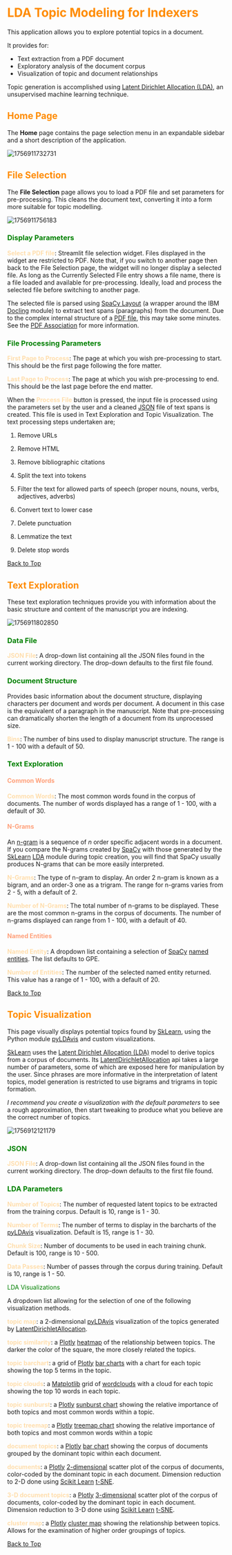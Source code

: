 # <span style="color:darkorange">LDA Topic Modeling for Indexers</span> <a name="top"></a>

This application allows you to explore potential topics in a document.

It provides for:

* Text extraction from a PDF document
* Exploratory analysis of the document corpus
* Visualization of topic and document relationships

Topic generation is accomplished using [Latent Dirichlet Allocation (LDA)](https://en.wikipedia.org/wiki/Latent_Dirichlet_allocation), an unsupervised machine learning technique.

## <span style="color:darkorange">Home Page</span>

The **Home** page contains the page selection menu in an expandable sidebar and a short description of the application.

![1756911732731](images/help/1756911732731.png)

## <span style="color:darkorange"> File Selection</span>

The **File Selection** page allows you to load a PDF file and set parameters for pre-processing. This cleans the document text, converting it into a form more suitable for topic modelling.

![1756911756183](images/help/1756911756183.png)

### <span style="color:green">Display Parameters</span>

<span style="color:navajowhite">**Select a PDF file**</span>: Streamlit file selection widget. Files displayed in the widget are restricted to PDF. Note that, if you switch to another page then back to the File Selection page, the widget will no longer display a selected file. As long as the Currently Selected File entry shows a file name, there is a file loaded and available for pre-processing. Ideally, load and process the selected file before switching to another page.

The selected file is parsed using [SpaCy Layout](https://explosion.ai/blog/pdfs-nlp-structured-data) (a wrapper around the IBM [Docling](https://docling-project.github.io/docling/) module) to extract text spans (paragraphs) from the document. Due to the complex internal structure of a [PDF file](https://opensource.adobe.com/dc-acrobat-sdk-docs/standards/pdfstandards/pdf/PDF32000_2008.pdf), this may take some minutes. See the [PDF Association](https://pdfa.org/) for more information.

### <span style="color:green">File Processing Parameters</span>

<span style="color:navajowhite">**First Page to Process**</span>: The page at which you wish pre-processing to start. This should be the first page following the fore matter.

<span style="color:navajowhite">**Last Page to Process**</span>: The page at which you wish pre-processing to end. This should be the last page before the end matter.

When the <span style="color:navajowhite">**Process File**</span> button is pressed, the input file is processed using the parameters set by the user and a cleaned [JSON](https://en.wikipedia.org/wiki/JSON) file of text spans is created. This file is used in Text Exploration and Topic Visualization. The text processing steps undertaken are;

1. Remove URLs

2. Remove HTML

3. Remove bibliographic citations

4. Split the text into tokens

5. Filter the text for allowed parts of speech (proper nouns, nouns, verbs, adjectives, adverbs)

6. Convert text to lower case

7. Delete punctuation

8. Lemmatize the text

9. Delete stop words



[Back to Top](#top)

## <span style="color:darkorange">Text Exploration</span>

These text exploration techniques provide you with information about the basic structure and content of the manuscript you are indexing.

![1756911802850](images/help/1756911802850.png)

### <span style="color:green">Data File</span>

<span style="color:navajowhite">**JSON File**</span>: A drop-down list containing all the JSON files found in the current working directory. The drop-down defaults to the first file found.

### <span style="color:green">Document Structure</span>

Provides basic information about the document structure, displaying characters per document and words per document. A document in this case is the equivalent of a paragraph in the manuscript. Note that pre-processing  can dramatically shorten the length of a document from its unprocessed size.

<span style="color:navajowhite">**Bins**</span>: The number of bins used to display manuscript structure. The range is 1 - 100 with a default of 50.

### <span style="color:green">Text Exploration</span>

#### <span style="color:lightsalmon">Common Words</span>

<span style="color:navajowhite">**Common Words**</span>: The most common words found in the corpus of documents. The number of words displayed has a range of 1 - 100, with a default of 30.

#### <span style="color:lightsalmon">N-Grams</span>

An [n-gram](https://en.wikipedia.org/wiki/N-gram) is a sequence of *n* order specific adjacent words in a document. If you compare the N-grams created by [SpaCy](https://spacy.io/usage/spacy-101) with those generated by the [SkLearn](https://scikit-learn.org/stable/index.html) [LDA](https://scikit-learn.org/stable/modules/generated/sklearn.decomposition.LatentDirichletAllocation.html) module during topic creation, you will find that SpaCy usually produces N-grams that can be more easily interpreted.

<span style="color:navajowhite">**N-Grams**</span>: The type of n-gram to display. An order 2 n-gram is known as a bigram, and an order-3 one as a trigram. The range for n-grams varies from 2 - 5, with a default of 2.

<span style="color:navajowhite">**Number of N-Grams**</span>: The total number of n-grams to be displayed. These are the most common n-grams in the corpus of documents. The number of n-grams displayed can range from 1 - 100, with a default of 40.

#### <span style="color:lightsalmon">Named Entities</span>

<span style="color:navajowhite">**Named Entity**</span>: A dropdown list containing a selection of [SpaCy](https://spacy.io/usage/spacy-101) [named entities](https://spacy.io/usage/linguistic-features#named-entities). The list defaults to GPE.

<span style="color:navajowhite">**Number of Entities**</span>: The number of the selected named entity returned. This value has a range of 1 - 100, with a default of 20.

[Back to Top](#top)

## <span style="color:darkorange">Topic Visualization</span>

This page visually displays potential topics found by [SkLearn](https://scikit-learn.org/stable/index.html), using the Python module [pyLDAvis](https://pypi.org/project/pyLDAvis/) and custom visualizations.

[SkLearn](https://scikit-learn.org/stable/index.html) uses the [Latent Dirichlet Allocation (LDA)](https://en.wikipedia.org/wiki/Latent_Dirichlet_allocation) model to derive topics from a corpus of documents. Its [LatentDirichletAllocation](https://scikit-learn.org/stable/modules/generated/sklearn.decomposition.LatentDirichletAllocation.html) api takes a large number of parameters, some of which are exposed here for manipulation by the user. Since phrases are more informative in the interpretation of latent topics, model generation is restricted to use bigrams and trigrams in topic formation.

*I recommend you create a visualization with the default parameters* to see a rough approximation, then start tweaking to produce what you believe are the correct number of topics. 

![1756912121179](images/help/1756912121179.png)

### <span style="color:green">JSON</span>

<span style="color:navajowhite">**JSON File**</span>: A drop-down list containing all the JSON files found in the current working directory. The drop-down defaults to the first file found. 

### <span style="color:green">LDA Parameters</span>

<span style="color:navajowhite">**Number of Topics**</span>: The number of requested latent topics to be extracted from the training corpus. Default is 10, range is 1 - 30.

<span style="color:navajowhite">**Number of Terms**</span>: The number of terms to display in the barcharts of the [pyLDAvis](https://pypi.org/project/pyLDAvis/) visualization. Default is 15, range is 1 - 30.

<span style="color:navajowhite">**Chunk Size**</span>: Number of documents to be used in each training chunk. Default is 100, range is 10 - 500.

<span style="color:navajowhite">**Data Passes**</span>: Number of passes through the corpus during training. Default is 10, range is 1 - 50.

<span style="color:green">LDA Visualizations</span>

A dropdown list allowing for the selection of one of the following visualization methods.

<span style="color:navajowhite">**topic map**</span>: a 2-dimensional [pyLDAvis](https://pypi.org/project/pyLDAvis/) visualization of the topics generated by [LatentDirichletAllocation](https://scikit-learn.org/stable/modules/generated/sklearn.decomposition.LatentDirichletAllocation.html).

<span style="color:navajowhite">**topic similarity**</span>: a [Plotly](https://plotly.com/python/) [heatmap](https://plotly.com/python/heatmaps/) of the relationship between topics. The darker the color of the square, the more closely related the topics.

<span style="color:navajowhite"> **topic barchart**</span>: a grid of [Plotly](https://plotly.com/python/) [bar charts](https://plotly.com/python/bar-charts/) with a chart for each topic showing the top 5 terms in the topic.

<span style="color:navajowhite">**topic clouds**</span>: a [Matplotlib](https://matplotlib.org/) grid of [wordclouds](https://en.wikipedia.org/wiki/Tag_cloud) with a cloud for each topic showing the top 10 words in each topic.

<span style="color:navajowhite">**topic sunburst**</span>: a [Plotly](https://plotly.com/python/) [sunburst chart](https://plotly.com/python/sunburst-charts/) showing the relative importance of both topics and most common words within a topic.

<span style="color:navajowhite">**topic treemap**</span>: a [Plotly](https://plotly.com/python/) [treemap chart](https://plotly.com/python/treemaps/) showing the relative importance of both topics and most common words within a topic

<span style="color:navajowhite">**document topics**</span>: a [Plotly](https://plotly.com/python/) [bar chart](https://plotly.com/python/bar-charts/) showing the corpus of documents grouped by the dominant topic within each document.

<span style="color:navajowhite">**documents**</span>: a [Plotly](https://plotly.com/python/) [2-dimensional](https://plotly.com/python/line-and-scatter/) scatter plot of the corpus of documents, color-coded by the dominant topic in each document. Dimension reduction to 2-D done using [Scikit Learn](https://scikit-learn.org/0.16/index.html) [t-SNE](https://scikit-learn.org/stable/modules/generated/sklearn.manifold.TSNE.html).

<span style="color:navajowhite">**3-D document topics**</span>: a [Plotly](https://plotly.com/python/) [3-dimensional](https://plotly.com/python/3d-scatter-plots/) scatter plot of the corpus of documents, color-coded by the dominant topic in each document. Dimension reduction to 3-D done using [Scikit Learn](https://scikit-learn.org/0.16/index.html) [t-SNE](https://scikit-learn.org/stable/modules/generated/sklearn.manifold.TSNE.html).

<span style="color:navajowhite">**cluster map**</span>: a [Plotly](https://plotly.com/python/) [cluster map](https://plotly.github.io/plotly.py-docs/generated/plotly.figure_factory.create_dendrogram.html#plotly.figure_factory.create_dendrogram) showing the relationship between topics. Allows for the examination of higher order groupings of topics.

[Back to Top](#top)
